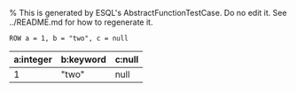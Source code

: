 % This is generated by ESQL's AbstractFunctionTestCase. Do no edit it. See ../README.md for how to regenerate it.

```esql
ROW a = 1, b = "two", c = null
```

| a:integer | b:keyword | c:null |
| --- | --- | --- |
| 1 | "two" | null |
